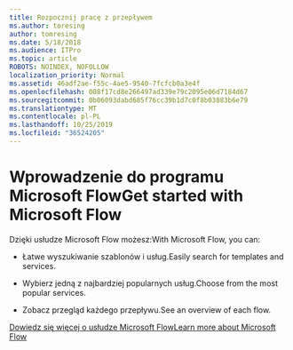 ```yaml
---
title: Rozpocznij pracę z przepływem
ms.author: toresing
author: tomresing
ms.date: 5/18/2018
ms.audience: ITPro
ms.topic: article
ROBOTS: NOINDEX, NOFOLLOW
localization_priority: Normal
ms.assetid: 46adf2ae-f55c-4ae5-9540-7fcfcb0a3e4f
ms.openlocfilehash: 008f17cd8e266497ad339e79c2095e06d7184d67
ms.sourcegitcommit: 0b06093dabd685f76cc39b1d7c0f8b03883b6e79
ms.translationtype: MT
ms.contentlocale: pl-PL
ms.lasthandoff: 10/25/2019
ms.locfileid: "36524205"
---
```

# <a name="get-started-with-microsoft-flow"></a><span data-ttu-id="9e2de-102">Wprowadzenie do programu Microsoft Flow</span><span class="sxs-lookup"><span data-stu-id="9e2de-102">Get started with Microsoft Flow</span></span>

<span data-ttu-id="9e2de-103">Dzięki usłudze Microsoft Flow możesz:</span><span class="sxs-lookup"><span data-stu-id="9e2de-103">With Microsoft Flow, you can:</span></span>
  
- <span data-ttu-id="9e2de-104">Łatwe wyszukiwanie szablonów i usług.</span><span class="sxs-lookup"><span data-stu-id="9e2de-104">Easily search for templates and services.</span></span>
    
- <span data-ttu-id="9e2de-105">Wybierz jedną z najbardziej popularnych usług.</span><span class="sxs-lookup"><span data-stu-id="9e2de-105">Choose from the most popular services.</span></span>
    
- <span data-ttu-id="9e2de-106">Zobacz przegląd każdego przepływu.</span><span class="sxs-lookup"><span data-stu-id="9e2de-106">See an overview of each flow.</span></span>
    
[<span data-ttu-id="9e2de-107">Dowiedz się więcej o usłudze Microsoft Flow</span><span class="sxs-lookup"><span data-stu-id="9e2de-107">Learn more about Microsoft Flow</span></span>](https://go.microsoft.com/fwlink/?linkid=874446)
  

